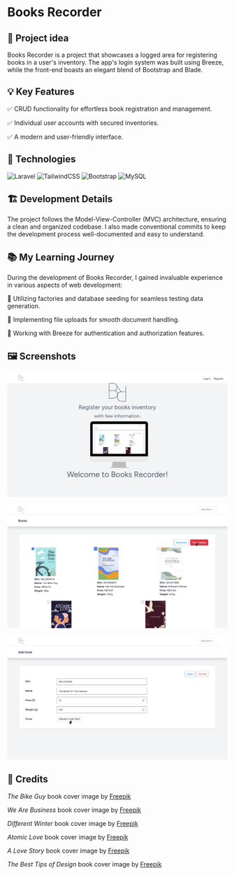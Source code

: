 # Books Recorder

## 📌 Project idea
Books Recorder is a project that showcases a logged area for registering books in a user's inventory. The app's login system was built using Breeze, while the front-end boasts an elegant blend of Bootstrap and Blade.

## 💡 Key Features
✅ CRUD functionality for effortless book registration and management.

✅ Individual user accounts with secured inventories.

✅ A modern and user-friendly interface.

## 🔧 Technologies

![Laravel](https://img.shields.io/badge/laravel-%23FF2D20.svg?style=for-the-badge&logo=laravel&logoColor=white) 
![TailwindCSS](https://img.shields.io/badge/tailwindcss-%2338B2AC.svg?style=for-the-badge&logo=tailwind-css&logoColor=white)
![Bootstrap](https://img.shields.io/badge/bootstrap-%23563D7C.svg?style=for-the-badge&logo=bootstrap&logoColor=white)
![MySQL](https://img.shields.io/badge/mysql-%2300f.svg?style=for-the-badge&logo=mysql&logoColor=white)

## 🏗️ Development Details
The project follows the Model-View-Controller (MVC) architecture, ensuring a clean and organized codebase. I also made conventional commits to keep the development process well-documented and easy to understand.

## 📚 My Learning Journey
During the development of Books Recorder, I gained invaluable experience in various aspects of web development:

📌 Utilizing factories and database seeding for seamless testing data generation.

📌 Implementing file uploads for smooth document handling.

📌 Working with Breeze for authentication and authorization features.

## 🖼️ Screenshots

![Home](/readme/img/screenshots/1.png)

![Books listing](/readme/img/screenshots/3.png)

![Book registering](/readme/img/screenshots/2.png)

## :construction_worker: Credits

*The Bike Guy* book cover image by <a href="https://www.freepik.com/free-vector/bike-guy-wattpad-book-cover_28596242.htm#query=book%20cover&position=4&from_view=keyword&track=ais">Freepik</a>

*We Are Business* book cover image by <a href="https://www.freepik.com/free-vector/abstract-business-book-cover-template_10882508.htm#query=book%20cover&position=28&from_view=keyword&track=ais">Freepik</a>

*Different Winter* book cover image by <a href="https://www.freepik.com/free-vector/abstract-elegant-winter-book-cover_11734660.htm#query=book%20cover&position=3&from_view=keyword&track=ais">Freepik</a>

*Atomic Love* book cover image by <a href="https://www.freepik.com/free-vector/atomic-love-wattpad-book-cover_21741512.htm#query=book%20cover&position=28&from_view=keyword&track=ais">Freepik</a>

*A Love Story* book cover image by <a href="https://www.freepik.com/free-vector/elegant-love-book-cover-template_11754300.htm#query=book%20cover&position=37&from_view=keyword&track=ais">Freepik</a>

*The Best Tips of Design* book cover image by <a href="https://www.freepik.com/free-vector/abstract-colorful-design-book-cover_12982350.htm#query=book%20cover&position=5&from_view=search&track=ais">Freepik</a>